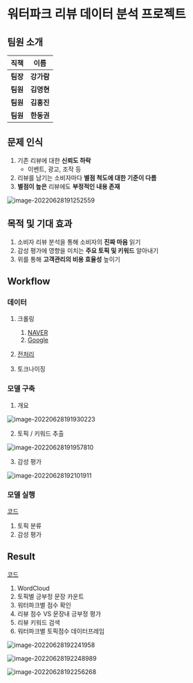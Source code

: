 # 워터파크 리뷰 데이터 분석 프로젝트



## 팀원 소개

| 직책     | 이름       |
| -------- | ---------- |
| **팀장** | **강가람** |
| **팀원** | **김영현** |
| **팀원** | **김홍진** |
| **팀원** | **한동권** |

## 문제 인식

1. 기존 리뷰에 대한 **신뢰도 하락**
   - 이벤트, 광고, 조작 등
2. 리뷰를 남기는 소비자마다 **별점 척도에 대한 기준이 다름**
3. **별점이 높은** 리뷰에도 **부정적인 내용 존재**

![image-20220628191252559](README/image-20220628191252559.png)



## 목적 및 기대 효과

1. 소비자 리뷰 분석을 통해 소비자의 **진짜 마음** 읽기
2. 감성 평가에 영향을 미치는 **주요 토픽 및 키워드** 알아내기
3. 위를 통해 **고객관리의 비용 효율성** 높이기



## Workflow

### 데이터

1. 크롤링
   1. [NAVER](https://github.com/Younghyeon-Kim/Project/blob/master/%ED%81%AC%EB%A1%A4%EB%A7%81/NAVER_crawling.ipynb)
   2. [Google](https://github.com/Younghyeon-Kim/Project/blob/master/%ED%81%AC%EB%A1%A4%EB%A7%81/google_crawling.ipynb)

2. [전처리](https://github.com/Younghyeon-Kim/Project/blob/master/%EC%A0%84%EC%B2%98%EB%A6%AC.ipynb)
3. 토크나이징

### 모델 구축

1. 개요

![image-20220628191930223](README/image-20220628191930223.png)



2. 토픽 / 키워드 추출

![image-20220628191957810](README/image-20220628191957810.png)



3. 감성 평가

![image-20220628192101911](README/image-20220628192101911.png)



### 모델 실행

[코드](https://github.com/Younghyeon-Kim/Project/blob/master/LUCIFER_ver1.ipynb)

1. 토픽 분류
2. 감성 평가



## Result

[코드](https://github.com/Younghyeon-Kim/Project/blob/master/%EA%B2%B0%EA%B3%BC%EB%B6%84%EC%84%9D_%EC%BD%94%EB%93%9C%EC%A0%95%EB%A6%AC.ipynb)

1. WordCloud
2. 토픽별 긍부정 문장 카운트
3. 워터파크별 점수 확인
4. 리뷰 점수 VS 문장내 긍부정 평가
5. 리뷰 키워드 검색
6. 워터파크별 토픽점수 데이터프레임

![image-20220628192241958](README/image-20220628192241958.png)

![image-20220628192248989](README/image-20220628192248989.png)

![image-20220628192256268](README/image-20220628192256268.png)